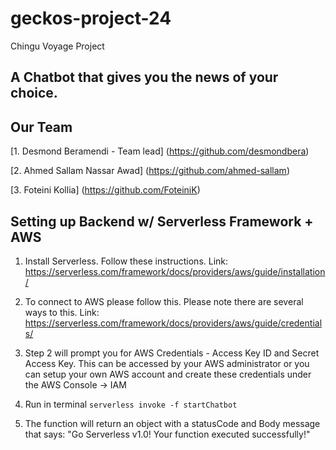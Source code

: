 # geckos-project-24
Chingu Voyage Project

## A Chatbot that gives you the news of your choice.

## Our Team
[1. Desmond Beramendi - Team lead] (https://github.com/desmondbera)

[2. Ahmed Sallam Nassar Awad] (https://github.com/ahmed-sallam)

[3. Foteini Kollia] (https://github.com/FoteiniK)

## Setting up Backend w/ Serverless Framework + AWS

1. Install Serverless. Follow these instructions. Link: https://serverless.com/framework/docs/providers/aws/guide/installation/

2. To connect to AWS please follow this. Please note there are several ways to this. Link:
https://serverless.com/framework/docs/providers/aws/guide/credentials/

3. Step 2 will prompt you for AWS Credentials - Access Key ID and Secret Access Key. This can be accessed by your AWS administrator or you can setup your own AWS account and create these credentials under the AWS Console -> IAM  

4. Run in terminal `serverless invoke -f startChatbot`
5. The function will return an object with a statusCode and Body message that says: "Go Serverless v1.0! Your function executed successfully!"
